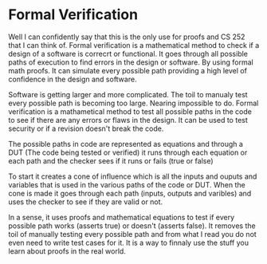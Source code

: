 # Formal Verification

Well I can confidently say that this is the only use for proofs and CS 252 that I can think of. Formal verification is a mathematical method to check if a design of a software is correcrt or functional. It goes through all possible paths of execution to find errors in the design or software. By using formal math proofs. It can simulate every possible path providing a high level of confidence in the design and software.

Software is getting larger and more complicated. The toil to manualy test every possible path is becoming too large. Nearing impossible to do. Formal verification is a mathametical method to test all possible paths in the code to see if there are any errors or flaws in the design. It can be used to test security or if a revision doesn't break the code.

The possible paths in code are represented as equations and through a DUT (The code being tested or verified) it runs through each equation or each path and the checker sees if it runs or fails (true or false)

To start it creates a cone of influence which is all the inputs and ouputs and variables that is used in the various paths of the code or DUT. When the cone is made it goes through each path (inputs, outputs and varibles) and uses the checker to see if they are valid or not.

In a sense, it uses proofs and mathematical equations to test if every possible path works (asserts true) or doesn't (asserts false). It removes the toil of manually testing every possible path and from what I read you do not even need to write test cases for it. It is a way to finnaly use the stuff you learn about proofs in the real world.
